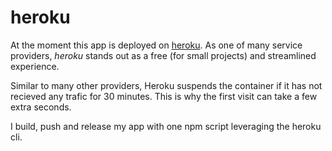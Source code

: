# heroku

At the moment this app is deployed on [heroku](https://heroku.com). As one of many service providers, _heroku_ stands out as a free (for small projects) and streamlined experience. 

Similar to many other providers, Heroku suspends the container if it has not recieved any trafic for 30 minutes. This is why the first visit can take a few extra seconds.

I build, push and release my app with one npm script leveraging the heroku cli.

